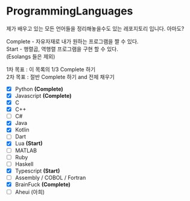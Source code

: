 # ProgrammingLanguages
제가 배우고 있는 모든 언어들을 정리해놓을수도 있는 레포지토리 입니다. 아마도?

Complete - 자유자재로 내가 원하는 프로그램을 짤 수 있다. <br>
Start - 행렬곱, 역행렬 프로그램을 구현 할 수 있다. <br>
(Esolangs 들은 제외)

1차 목표 : 이 목록의 1/3 Complete 하기 <br>
2차 목표 : 절반 Complete 하기 and 전체 채우기 <br>

- [X] Python **(Complete)** <br>
- [X] Javascript **(Complete)** <br>
- [X] C <br>
- [X] C++ <br>
- [ ] C# <br>
- [X] Java <br>
- [X] Kotlin <br>
- [ ] Dart <br>
- [X] Lua **(Start)** <br>
- [ ] MATLAB <br>
- [ ] Ruby <br>
- [ ] Haskell <br>
- [X] Typescript **(Start)** <br>
- [ ] Assembly / COBOL / Fortran <br>
- [X] BrainFuck **(Complete)** <br>
- [ ] Aheui (아희) <br>
